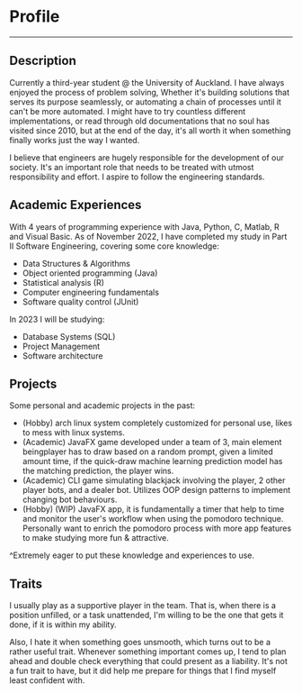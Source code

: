 # Profile
***
## Description
Currently a third-year student @ the University of Auckland. I have always enjoyed the process of problem solving, Whether it's building solutions that serves its purpose seamlessly, or automating a chain of processes until it can't be more automated. I might have to try countless different implementations, or read through old documentations that no soul has visited since 2010, but at the end of the day, it's all worth it when something finally works just the way I wanted.

I believe that engineers are hugely responsible for the development of our society. It's an important role that needs to be treated with utmost responsibility and effort. I aspire to follow the engineering standards.

## Academic Experiences
With 4 years of programming experience with Java, Python, C, Matlab, R and Visual Basic. As of November 2022, I have completed my study in Part II Software Engineering, covering some core knowledge:
- Data Structures & Algorithms
- Object oriented programming (Java)
- Statistical analysis (R)
- Computer engineering fundamentals
- Software quality control (JUnit)

In 2023 I will be studying:
- Database Systems (SQL)
- Project Management
- Software architecture

## Projects
Some personal and academic projects in the past:
- (Hobby) arch linux system completely customized for personal use, likes to mess with linux systems.
- (Academic) JavaFX game developed under a team of 3, main element beingplayer has to draw based on a random prompt, given a limited amount time, if the quick-draw machine learning prediction model has the matching prediction, the player wins. 
- (Academic) CLI game simulating blackjack involving the player, 2 other player bots, and a dealer bot. Utilizes OOP design patterns to implement changing bot behaviours.
- (Hobby) (WIP) JavaFX app, it is fundamentally a timer that help to time and monitor the user's workflow when using the pomodoro technique. Personally want to enrich the pomodoro process with more app features to make studying more fun & attractive.

^Extremely eager to put these knowledge and experiences to use.

## Traits
I usually play as a supportive player in the team. That is, when there is a position unfilled, or a task unattended, I'm willing to be the one that gets it done, if it is within my ability.

Also, I hate it when something goes unsmooth, which turns out to be a rather useful trait. Whenever something important comes up, I tend to plan ahead and double check everything that could present as a liability. It's not a fun trait to have, but it did help me prepare for things that I find myself least confident with.

<!---
calebWei/calebWei is a ✨ special ✨ repository because its `README.md` (this file) appears on your GitHub profile.
You can click the Preview link to take a look at your changes.
--->
